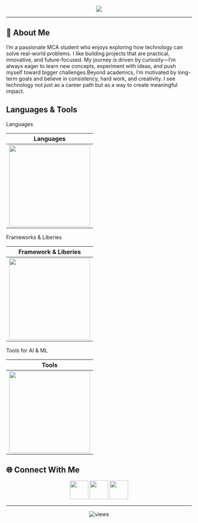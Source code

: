 <!-- Header Banner -->
<p align="center">
  <img src="https://capsule-render.vercel.app/api?type=waving&color=7F3ACE&height=200&section=header&text=I%20am%20Biman&fontSize=50&fontColor=ffffff&animation=fadeIn&fontAlignY=35" />
</p>




---

## 👋 About Me  
I’m a passionate MCA student who enjoys exploring how technology can solve real-world problems. I like building projects that are practical, innovative, and future-focused. My journey is driven by curiosity—I’m always eager to learn new concepts, experiment with ideas, and push myself toward bigger challenges.Beyond academics, I’m motivated by long-term goals and believe in consistency, hard work, and creativity. I see technology not just as a career path but as a way to create meaningful impact.

## Languages & Tools
Languages

| Languages |
|-----------|
| <img src="https://skillicons.dev/icons?i=java,python,c,sql,html,css" width="220"/> |

Frameworks & Liberies

| Framework & Liberies |
|----------------------|
| <img src="https://skillicons.dev/icons?i=react,springboot" width="220"/> |

Tools for AI & ML

| Tools |
|-------|
| <img src="https://skillicons.dev/icons?i=git,linux,vscode,figma" width="220"/> |





## 🌐 Connect With Me  

<p align="center">
  <a href="https://linkedin.com/in/yourprofile"><img src="https://skillicons.dev/icons?i=linkedin" width="50"/></a>
  <a href="https://twitter.com/yourhandle"><img src="https://skillicons.dev/icons?i=twitter" width="50"/></a>
 <a href="mailto:your@email.com"><img src="https://skillicons.dev/icons?i=gmail" width="50"/></a>
</p>


---

<p align="center">
  <img src="https://komarev.com/ghpvc/?username=MrBimanRoy&label=Profile+Views&color=7F3ACE&style=flat" alt="views"/>
</p>
